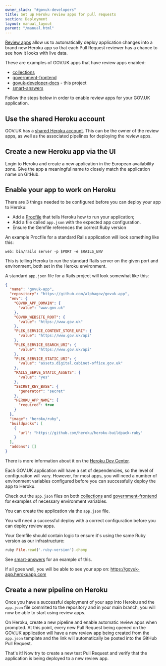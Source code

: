 ```yaml
---
owner_slack: "#govuk-developers"
title: Set up Heroku review apps for pull requests
section: Deployment
layout: manual_layout
parent: "/manual.html"
---
```


[Review apps](https://devcenter.heroku.com/articles/github-integration-review-apps)
allow us to automatically deploy application changes into a brand
new Heroku app so that each Pull Request reviewer has a chance to see how it
looks with live data.

These are examples of GOV.UK apps that have review apps enabled:

- [collections](https://github.com/alphagov/collections)
- [government-frontend](https://github.com/alphagov/government-frontend)
- [govuk-developer-docs](https://github.com/alphagov/govuk-developer-docs) - this project
- [smart-answers](https://github.com/alphagov/smart-answers)

Follow the steps below in order to enable review apps for your GOV.UK
application.

## Use the shared Heroku account

GOV.UK has a [shared Heroku account](heroku.html). This can be the owner of the review apps, as well as the associated pipelines for deploying the review apps.

## Create a new Heroku app via the UI

Login to Heroku and create a new application in the European availability zone.
Give the app a meaningful name to closely match the application name on GitHub.

## Enable your app to work on Heroku

There are 3 things needed to be configured before you can deploy your app to
Heroku:

- Add a [Procfile](https://devcenter.heroku.com/articles/procfile) that tells
  Heroku how to run your application;
- Add a file called `app.json` with the expected app configuration.
- Ensure the Gemfile references the correct Ruby version

An example Procfile for a standard Rails application will look something like
this:

```
web: bin/rails server -p $PORT -e $RAILS_ENV
```

This is telling Heroku to run the standard Rails server on the given port and
environment, both set in the Heroku environment.

A standard `app.json` file for a Rails project will look somewhat like this:

```json
{
  "name": "govuk-app",
  "repository": "https://github.com/alphagov/govuk-app",
  "env": {
    "GOVUK_APP_DOMAIN": {
      "value": "www.gov.uk"
    },
    "GOVUK_WEBSITE_ROOT": {
      "value": "https://www.gov.uk"
    },
    "PLEK_SERVICE_CONTENT_STORE_URI": {
      "value": "https://www.gov.uk/api"
    },
    "PLEK_SERVICE_SEARCH_URI": {
      "value": "https://www.gov.uk/api"
    },
    "PLEK_SERVICE_STATIC_URI": {
      "value": "assets.digital.cabinet-office.gov.uk"
    },
    "RAILS_SERVE_STATIC_ASSETS": {
      "value": "yes"
    },
    "SECRET_KEY_BASE": {
      "generator": "secret"
    },
    "HEROKU_APP_NAME": {
      "required": true
    }
  },
  "image": "heroku/ruby",
  "buildpacks": [
    {
      "url": "https://github.com/heroku/heroku-buildpack-ruby"
    }
  ],
  "addons": []
}
```

There is more information about it on the
[Heroku Dev Center](https://devcenter.heroku.com/articles/app-json-schema).

Each GOV.UK application will have a set of dependencies, so the level of
configuration will vary. However, for most apps, you will need a number of
environment variables configured before you can successfully deploy the app to
Heroku.

Check out the `app.json` files on both
[collections](https://github.com/alphagov/collections/blob/main/app.json) and
[government-frontend](https://github.com/alphagov/government-frontend/blob/main/app.json)
for examples of necessary environment variables.

You can create the application via the `app.json` file.

You will need a successful deploy with a correct configuration before you can
deploy review apps.

Your Gemfile should contain logic to ensure it's using the same Ruby version as our infrastructure:

```ruby
ruby File.read('.ruby-version').chomp
```

See [smart-answers](https://github.com/alphagov/smart-answers/blob/release_3739/Gemfile#L3) for an example of this.

If all goes well, you will be able to see your app on:
<https://govuk-app.herokuapp.com>

## Create a new pipeline on Heroku

Once you have a successful deployment of your app into Heroku and the `app.json`
file commited to the repository and in your main branch, you will now be able
to start using review apps.

On Heroku, create a new pipeline and enable automatic review apps when prompted.
At this point, every new Pull Request being opened on the GOV.UK application
will have a new review app being created from the `app.json` template and the
link will automatically be posted into the GitHub Pull Request.

That's it! Now try to create a new test Pull Request and verify that the
application is being deployed to a new review app.
